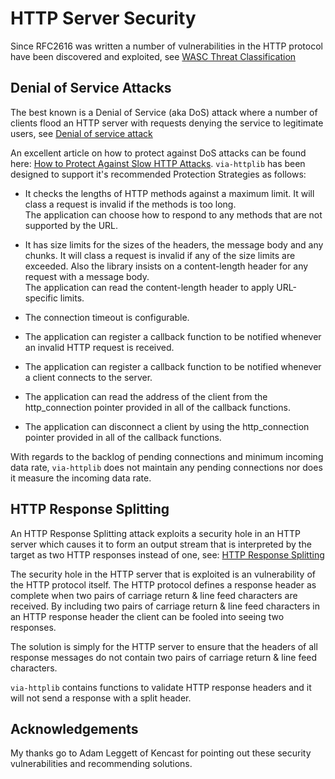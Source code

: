 # HTTP Server Security #

Since RFC2616 was written a number of vulnerabilities in the HTTP protocol have
been discovered and exploited, see
[WASC Threat Classification](http://projects.webappsec.org/w/page/13246978/Threat%20Classification)

## Denial of Service Attacks ##

The best known is a Denial of Service (aka DoS) attack where a number of
clients flood an HTTP server with requests denying the service to legitimate
users, see [Denial of service attack](http://en.wikipedia.org/wiki/Denial-of-service_attack)

An excellent article on how to protect against DoS attacks can be found here:
[How to Protect Against Slow HTTP Attacks](https://community.qualys.com/blogs/securitylabs/2011/11/02/how-to-protect-against-slow-http-attacks).
`via-httplib` has been designed to support it's recommended Protection Strategies as follows:

 + It checks the lengths of HTTP methods against a maximum limit. It will class
 a request is invalid if the methods is too long.  
 The application can choose how to respond to any methods that are not
 supported by the URL.
 
 + It has size limits for the sizes of the headers, the message body and any chunks.
 It will class a request is invalid if any of the size limits are exceeded. Also
 the library insists on a content-length header for any request with a message body.  
 The application can read the content-length header to apply URL-specific limits.

 + The connection timeout is configurable.
 
 + The application can register a callback function to be notified whenever
 an invalid HTTP request is received.
 
 + The application can register a callback function to be notified whenever
 a client connects to the server.
 
 + The application can read the address of the client from the http_connection
 pointer provided in all of the callback functions.
 
 + The application can disconnect a client by using the http_connection pointer
 provided in all of the callback functions.
 
With regards to the backlog of pending connections and minimum incoming data rate,
`via-httplib` does not maintain any pending connections nor does it measure the
incoming data rate.
 
## HTTP Response Splitting ##

An HTTP Response Splitting attack exploits a security hole in an HTTP server
which causes it to form an output stream that is interpreted by the target
as two HTTP responses instead of one, 
see: [HTTP Response Splitting](http://projects.webappsec.org/w/page/13246931/HTTP%20Response%20Splitting)

The security hole in the HTTP server that is exploited is an vulnerability 
of the HTTP protocol itself. The HTTP protocol defines a response header as
complete when two pairs of carriage return & line feed characters are received.
By including two pairs of carriage return & line feed characters in an HTTP
response header the client can be fooled into seeing two responses.

The solution is simply for the HTTP server to ensure that the headers of all
response messages do not contain two pairs of carriage return & line feed
characters.

`via-httplib` contains functions to validate HTTP response headers and it
will not send a response with a split header.

## Acknowledgements ##

My thanks go to Adam Leggett of Kencast for pointing out these security
vulnerabilities and recommending solutions.